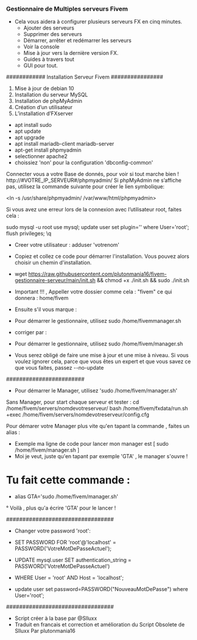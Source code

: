 
###  Gestionnaire de Multiples serveurs Fivem ###

- Cela vous aidera à configurer plusieurs serveurs FX en cinq minutes.
    -  Ajouter des serveurs
    -  Supprimer des serveurs
    -  Démarrer, arrêter et redémarrer les serveurs
    -  Voir la console
    -  Mise à jour vers la dernière version FX.
    -  Guides à travers tout
    -  GUI pour tout.
    

############  Installation Serveur Fivem  ################


1. Mise à jour de debian 10
2. Installation du serveur MySQL
3. Installation de phpMyAdmin
4. Création d’un utilisateur
5. L’installation d’FXserver

- apt install sudo
- apt update
- apt upgrade
- apt install mariadb-client mariadb-server
- apt-get install phpmyadmin
- selectionner apache2
- choissiez 'non' pour la configuration 'dbconfig-common'

Connecter vous a votre Base de donnés, pour voir si tout marche bien !
http://#VOTRE_IP_SERVEUR#/phpmyadmin/
Si phpMyAdmin ne s’affiche pas, utilisez la commande suivante pour créer le lien symbolique:

<ln -s /usr/share/phpmyadmin/ /var/www/html/phpmyadmin>

Si vous avez une erreur lors de la connexion avec l’utilisateur root, faites cela :

sudo mysql -u root
use mysql;
update user set plugin='' where User='root';
flush privileges;
\q

- Creer votre utilisateur :
adduser 'votrenom'

- Copiez et collez ce code pour démarrer l'installation. Vous pouvez alors choisir un chemin d'installation.
- wget https://raw.githubusercontent.com/plutonmania16/fivem-gestionnaire-serveur/main/init.sh && chmod +x ./init.sh && sudo ./init.sh

- Important !!! , Appeller votre dossier comme cela  : "fivem" ce qui donnera : home/fivem 

- Ensuite s'il vous marque :
- Pour démarrer le gestionnaire, utilisez sudo /home/fivemmanager.sh
- corriger par :
- Pour démarrer le gestionnaire, utilisez sudo /home/fivem/manager.sh


- Vous serez obligé de faire une mise à jour et une mise à niveau. Si vous voulez ignorer cela, parce que vous êtes un expert et que vous savez ce que vous faites, passez --no-update

########################
- Pour démarrer le Manager, utilisez 'sudo /home/fivem/manager.sh'

Sans Manager, pour start chaque serveur et tester :
cd /home/fivem/servers/nomdevotreserveur/
bash /home/fivem/fxdata/run.sh +exec /home/fivem/servers/nomdevotreserveur/config.cfg

Pour démarer votre Manager plus vite qu'en tapant la commande , faites un alias :
- Exemple ma ligne de code pour lancer mon manager est [ sudo /home/fivem/manager.sh ]
- Moi je veut, juste qu'en tapant par exemple 'GTA' , le manager s'ouvre !

# Tu fait cette commande : 
- alias GTA='sudo /home/fivem/manager.sh'

° Voilà , plus qu'a écrire 'GTA' pour le lancer !

#################################

- Changer votre password 'root':

- SET PASSWORD FOR 'root'@'localhost' = PASSWORD('VotreMotDePasseActuel');
- UPDATE mysql.user SET authentication_string = PASSWORD('VotreMotDePasseActuel')   

- WHERE User = 'root' AND Host = 'localhost';
- update user set password=PASSWORD("NouveauMotDePasse") where User='root';

#################################
- Script créer à la base par @Slluxx
- Traduit en francais et correction et amélioration du Script Obsolete de Slluxx Par plutonmania16
